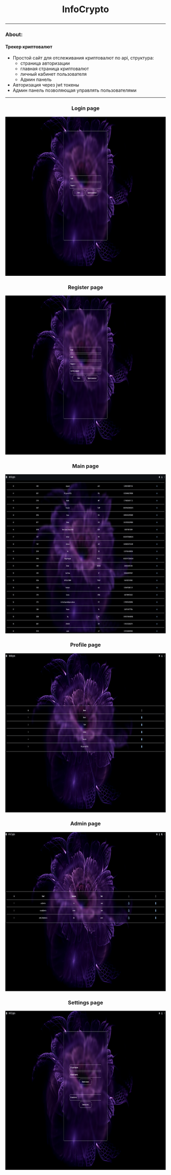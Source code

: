 # <p style="text-align: center;"> InfoCrypto
____
### About:
#### __Трекер криптовалют__
 - Простой сайт для отслеживания криптовалют по api, структура:
   - страница авторизации
   - главная страница криптовалют
   - личный кабинет пользователя
   - Админ панель
 - Авторизация через jwt токены
 - Админ панель позволяющая управлять пользователями


___
### <p style="text-align: center;"> Login page

<p align="center">
  <img width="1000" height="500" src="imgs/img_login.png">
</p>

### <p style="text-align: center;"> Register page
<p align="center">
  <img width="1000" height="500" src="imgs/img_reg.png">
</p>

### <p style="text-align: center;"> Main page
<p align="center">
  <img width="1000" height="500" src="imgs/img_bas.png">
</p>

### <p style="text-align: center;"> Profile page
<p align="center">
  <img width="1000" height="500" src="imgs/img_profile.png">
</p>

### <p style="text-align: center;"> Admin page
<p align="center">
  <img width="1000" height="500" src="imgs/img_admin.png">
</p>

### <p style="text-align: center;"> Settings page
<p align="center">
  <img width="1000" height="500" src="imgs/img_sett.png">
</p>
